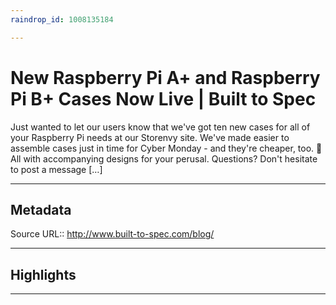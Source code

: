 ```yaml
---
raindrop_id: 1008135184

---
```


# New Raspberry Pi A+ and Raspberry Pi B+ Cases Now Live | Built to Spec
Just wanted to let our users know that we&#39;ve got ten new cases for all of your Raspberry Pi needs at our Storenvy site. We&#39;ve made easier to assemble cases just in time for Cyber Monday - and they&#39;re cheaper, too. 🙂 All with accompanying designs for your perusal. Questions? Don&#39;t hesitate to post a message […]
___
## Metadata
Source URL:: http://www.built-to-spec.com/blog/


___
## Highlights
___